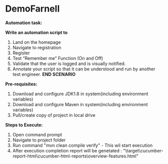 # DemoFarnell

**Automation task:**

**Write an automation script to**
1. Land on the homepage
2. Navigate to registration
3. Register
4. Test “Remember me” Function (On and Off)
5. Validate that the user is logged and is visually notified.
6. Annotate your script so that it can be understood and run by another test engineer.
**END SCENARIO**

**Pre-requisites:**
1. Download and configure JDK1.8 in system(including environment variables)
2. Download and configure Maven in system(including environment variables)
2. Pull/create copy of project in local drive

**Steps to Execute:**
1. Open command prompt
2. Navigate to project folder
3. Run command "mvn clean compile verify" - This wil start execution
4. After execution  completion report will be genetated : "<Project Folder>\target\cucumber-report-html\cucumber-html-reports\overview-features.html"
